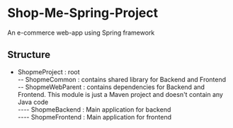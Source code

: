 # Shop-Me-Spring-Project
An e-commerce web-app using Spring framework

## Structure

- ShopmeProject : root \
  -- ShopmeCommon : contains shared library for Backend and Frontend \
  -- ShopmeWebParent : contains dependencies for Backend and Frontend. This module is just a Maven project and doesn't contain any Java code \
  ---- ShopmeBackend : Main application for backend \
  ---- ShopmeFrontend : Main application for frontend
